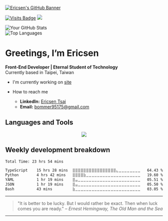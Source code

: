 [![Ericsen's GitHub Banner](https://site.erichandsen.dev/images/og.png)](https://site.erichandsen.dev)

[![Visits Badge](https://komarev.com/ghpvc/?username=ericsen-tsai&label=Profile%20views&color=red&style=for-the-badge)](https://site.erichandsen.dev)
[![](https://wakatime.com/badge/user/265f9e20-668b-4b2a-b7cf-578293464dae.svg?style=for-the-badge)](https://wakatime.com/@ericsentsai3)

![Your GitHub Stats](https://github-readme-stats.vercel.app/api?username=ericsen-tsai&show_icons=true&theme=radical)  
![Top Languages](https://github-readme-stats.vercel.app/api/top-langs/?username=ericsen-tsai&layout=compact&theme=radical)

# **Greetings, I’m Ericsen**

**Front-End Developer | Eternal Student of Technology**  
Currently based in Taipei, Taiwan

- I'm currently working on [site](https://github.com/ericsen-tsai/site)

- How to reach me
  - **LinkedIn:** [Ericsen Tsai](https://www.linkedin.com/in/ericsen-tsai-a00948236/)
  - **Email:** [bommer95175@gmail.com](mailto:bommer95175@gmail.com)

## Languages and Tools

<p align="center">
<img src="https://skillicons.dev/icons?i=html,css,js,ts,nextjs,react,figma,git,jest,nodejs,postgres,postman,py,tailwind,vscode,visualstudio,vercel,vite,supabase,styledcomponents,sass,regex,prisma,powershell,firebase,express,emotion,electron,bun,docker,npm,pnpm,vitest"/>
</p>

## Weekly development breakdown

<!--START_SECTION:waka-->

```txt
Total Time: 23 hrs 54 mins

TypeScript    15 hrs 28 mins  ⣿⣿⣿⣿⣿⣿⣿⣿⣿⣿⣿⣿⣿⣿⣿⣿⣄⣀⣀⣀⣀⣀⣀⣀⣀   64.43 %
Python        4 hrs 42 mins   ⣿⣿⣿⣿⣷⣀⣀⣀⣀⣀⣀⣀⣀⣀⣀⣀⣀⣀⣀⣀⣀⣀⣀⣀⣀   19.60 %
YAML          1 hr 19 mins    ⣿⣤⣀⣀⣀⣀⣀⣀⣀⣀⣀⣀⣀⣀⣀⣀⣀⣀⣀⣀⣀⣀⣀⣀⣀   05.51 %
JSON          1 hr 19 mins    ⣿⣤⣀⣀⣀⣀⣀⣀⣀⣀⣀⣀⣀⣀⣀⣀⣀⣀⣀⣀⣀⣀⣀⣀⣀   05.50 %
Bash          43 mins         ⣷⣀⣀⣀⣀⣀⣀⣀⣀⣀⣀⣀⣀⣀⣀⣀⣀⣀⣀⣀⣀⣀⣀⣀⣀   03.05 %
```

<!--END_SECTION:waka-->

---

> "It is better to be lucky. But I would rather be exact. Then when luck comes you are ready." – _Ernest Hemingway, The Old Man and the Sea_

---
